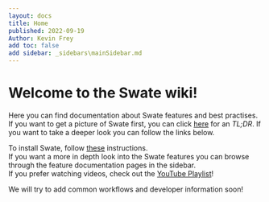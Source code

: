 ```yaml
---
layout: docs
title: Home
published: 2022-09-19
Author: Kevin Frey
add toc: false
add sidebar: _sidebars\mainSidebar.md
---
```


# Welcome to the Swate wiki!

Here you can find documentation about Swate features and best practises. If you want to get a picture of Swate first, you can click [here](./docs/UserDocs/TL;DR.html) for an *TL;DR*. If you want to take a deeper look you can follow the links below.

To install Swate, follow [these](./docs/UserDocs/Docs01-Installing-Swate.html) instructions.  
If you want a more in depth look into the Swate features you can browse through the feature documentation pages in the sidebar.  
If you prefer watching videos, check out the [YouTube Playlist](https://www.youtube.com/playlist?list=PLi6d1LSow4XDPWlwggHuVQ3ynww1MA4Xz)!

We will try to add common workflows and developer information soon!